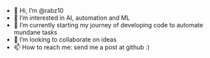 - 👋 Hi, I’m @rabz10
- 👀 I’m interested in AI, automation and ML
- 🌱 I’m currently starting my journey of developing code to automate mundane tasks
- 💞️ I’m looking to collaborate on ideas
- 📫 How to reach me: send me a post at github :)

<!---
rabz10/rabz10 is a ✨ special ✨ repository because its `README.md` (this file) appears on your GitHub profile.
You can click the Preview link to take a look at your changes.
--->

